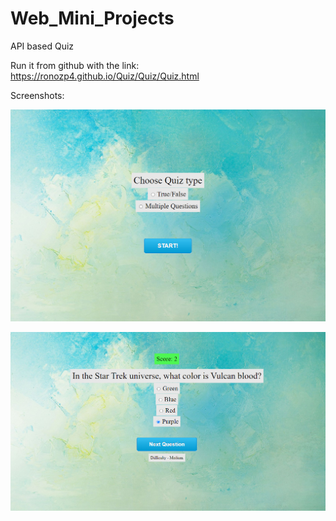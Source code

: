 # Web_Mini_Projects
API based Quiz

Run it from github with the link:
https://ronozp4.github.io/Quiz/Quiz/Quiz.html  
  
Screenshots:  
  
![Alt text](/Screenshots/Screenshot1.png?raw=true "Main")  
   
  
   
![Alt text](/Screenshots/Screenshot2.png?raw=true "Multiple Questions")  
